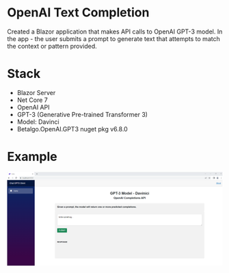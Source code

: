 # OpenAI Text Completion
Created a Blazor application that makes API calls to OpenAI GPT-3 model. In the app - the user submits a prompt to generate text that attempts to match the context or pattern provided.
# Stack
- Blazor Server
- Net Core 7
- OpenAI API
- GPT-3 (Generative Pre-trained Transformer 3)
- Model: Davinci
- Betalgo.OpenAI.GPT3 nuget pkg v6.8.0

# Example
![alt text](https://github.com/adamsdev01/ChatGPTClient/blob/main/ChatGPT3Client/wwwroot/CompletionsPic001.png)
